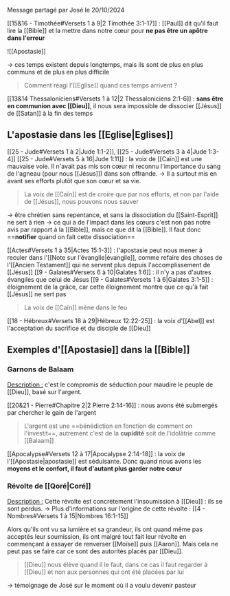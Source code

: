 Message partagé par José le 20/10/2024

[[15&16 - Timothée#Versets 1 à 9|2 Timothée 3:1-17]] : [[Paul]] dit qu'il faut lire la [[Bible]] et la mettre dans notre cœur pour **ne pas être un apôtre dans l'erreur**

![[Apostasie]]

-> ces temps existent depuis longtemps, mais ils sont de plus en plus communs et de plus en plus difficile

> Comment réagi l'[[Eglise]] quand ces temps arrivent ?

[[13&14 Thessaloniciens#Versets 1 à 12|2 Thessaloniciens 2:1-6]] : **sans être en communion avec [[Dieu]]**, il nous sera impossible de dissocier [[Jésus]] de [[Satan]] à la fin des temps
## L'apostasie dans les [[Eglise|Eglises]]
[[25 - Jude#Versets 1 à 2|Jude 1:1-2]], [[25 - Jude#Versets 3 à 4|Jude 1:3-4]]
[[25 - Jude#Versets 5 à 16|Jude 1:11]] : la voix de [[Caïn]] est une mauvaise voie. Il n'avait pas mis son cœur ni reconnu l'importance du sang de l'agneau (pour nous [[Jésus]]) dans son offrande.
-> Il a surtout mis en avant ses efforts plutôt que son cœur et sa vie.

> La voix de [[Caïn]] est de croire que par nos efforts, et non par l'aide de [[Jésus]], nous pouvons nous sauver

-> être chrétien sans repentance, et sans la dissociation du [[Saint-Esprit]] ne sert à rien
-> ce qui a de l'impact dans les cœurs c'est non pas notre avis par rapport à la [[Bible]], mais ce que dit la [[Bible]]. Il faut donc ==**notifier** quand on fait cette dissociation==

[[Actes#Versets 1 à 35|Actes 15:1-3]] : l'apostasie peut nous mener à reculer dans l'[[Note sur l'évangile|évangile]], comme refaire des choses de l'[[Ancien Testament]] qui ne servent plus depuis l'accomplissement de [[Jésus]]
[[9 - Galates#Versets 6 à 10|Galates 1:6]] : il n'y a pas d'autres évangiles que celui de Jésus
[[9 - Galates#Versets 1 à 6|Galates 3:1-5]] : éloignement de la grâce, car cette éloignement montre que ce qu'à fait [[Jésus]] ne sert pas
> La voix de [[Caïn]] mène dans le feu

[[18 - Hébreux#Versets 18 à 29|Hébreux 12:22-25]] : la voix d'[[Abel]] est l'acceptation du sacrifice et du disciple de [[Dieu]]
## Exemples d'[[Apostasie]] dans la [[Bible]]
### Garnons de Balaam
<u>Description :</u> c'est le compromis de séduction pour maudire le peuple de [[Dieu]], basé sur l'argent.

[[20&21 - Pierre#Chapitre 2|2 Pierre 2:14-16]] : nous avons été submergés par chercher le gain de l'argent
> L'argent est une ==bénédiction en fonction de comment on l'investit==, autrement c'est de la **cupidité** soit de l'idolâtrie comme [[Balaam]]

[[Apocalypse#Versets 12 à 17|Apocalypse 2:14-18]] : la voix de l'[[Apostasie|apostasie]] est séduisante.
Donc quand nous avons les **moyens et le confort, il faut d'autant plus garder notre cœur**
### Révolte de [[Qoré|Coré]]
<u>Description :</u> Cette révolte est concrètement l'insoumission à [[Dieu]] : ils se sont perdus.
-> Plus d'informations sur l'origine de cette révolte : [[4 - Nombres#Versets 1 à 15|Nombres 16:1-15]]

Alors qu'ils ont vu sa lumière et sa grandeur, ils ont quand même pas acceptés leur soumission, ils ont malgré tout fait leur révolte en commençant à essayer de renverser [[Moïse]] puis [[Aaron]]. Mais cela ne peut pas se faire car ce sont des autorités placés par [[Dieu]].

> [[Dieu]] nous élève quand il le faut, dans ce cas il faut regarder à [[Dieu]] et non aux personnes qui ont été placées par lui

-> témoignage de José sur le moment où il a voulu devenir pasteur

